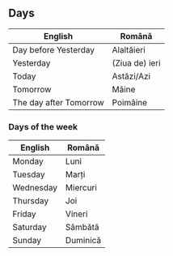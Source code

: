 ## Days

|English|Română|
|-|-|
|Day before Yesterday|Alaltăieri|
|Yesterday|(Ziua de) ieri|
|Today|Astăzi/Azi|
|Tomorrow|Mâine|
|The day after Tomorrow|Poimâine|

### Days of the week
|English|Română|
|-|-|
|Monday|Luni|
|Tuesday|Marți|
|Wednesday|Miercuri|
|Thursday|Joi|
|Friday|Vineri|
|Saturday|Sâmbătă|
|Sunday|Duminică|
